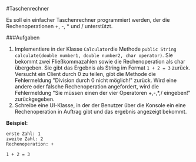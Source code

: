 #Taschenrechner

Es soll ein einfacher Taschenrechner programmiert werden, der die Rechenoperationen +, -, * und  / unterstützt.

###Aufgaben
1. Implementiere in der Klasse `Calculator`die Methode `public String calculate(double number1, double number2, char operator)`. Sie bekommt zwei Fließkommazahlen sowie die Rechenoperation als char übergeben. Sie gibt das Ergebnis als String im Format `1 + 2 = 3` zurück. Versucht ein Client durch 0 zu teilen, gibt die Methode die Fehlermeldung "Division durch 0 nicht möglich!" zurück. Wird eine andere oder falsche Rechenoperation angefordert, wird die Fehlermeldung "Sie müssen einen der vier Operatoren +,-,*,/ eingeben!" zurückgegeben. 
2. Schreibe eine UI-Klasse, in der der Benutzer über die Konsole ein eine Rechenoperation in Auftrag gibt und das ergebnis angezeigt bekommt.

**Beispiel:**

```
erste Zahl: 1
zweite Zahl: 2
Rechenoperation: +

1 + 2 = 3
```